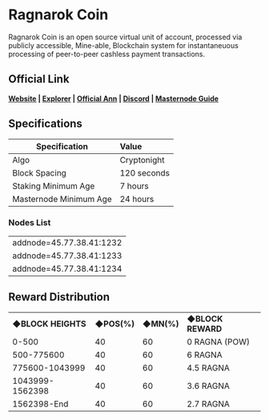 # Ragnarok Coin

Ragnarok Coin is an open source virtual unit of account, processed via publicly accessible, Mine-able, Blockchain system for instantaneuous processing of peer-to-peer cashless payment transactions.

## Official Link  
**[Website](https://ragnaproject.io) | [Explorer](https://explorer.ragnaproject.io) | [Official Ann](https://bitcointalk.org/index.php?topic=3765596.new#new) | [Discord](https://discord.gg/6bCDr5z) | [Masternode Guide](https://discord.gg/YgAvQyU)**



## Specifications


| Specification          | Value             |
| ---------------------- |:------------------|
| Algo                   | Cryptonight       |
| Block Spacing          | 120 seconds       |
| Staking Minimum Age    | 7 hours           |
| Masternode Minimum Age | 24 hours          |

### Nodes List 

<table>
<tr><td>addnode=45.77.38.41:1232</td></tr>
<tr><td>addnode=45.77.38.41:1233</td></tr>
<tr><td>addnode=45.77.38.41:1234</td></tr>
</table>


## Reward Distribution
<table>
<tr><td><b>◆BLOCK HEIGHTS</b></td><td><b>◆POS(%)</b></td><td><b>◆MN(%)</b></td><td><b>◆BLOCK REWARD</b></td></tr>
<tr><td>0-500</td><td>40</td><td>60</td><td>0 RAGNA (POW)</td></tr>
<tr><td>500-775600</td><td>40</td><td>60</td><td>6 RAGNA</td></tr>
<tr><td>775600-1043999</td><td>40</td><td>60</td><td>4.5 RAGNA</td></tr>
<tr><td>1043999-1562398</td><td>40</td><td>60</td><td>3.6 RAGNA</td></tr>
<tr><td>1562398-End</td><td>40</td><td>60</td><td>2.7 RAGNA</td></tr>
</table>


